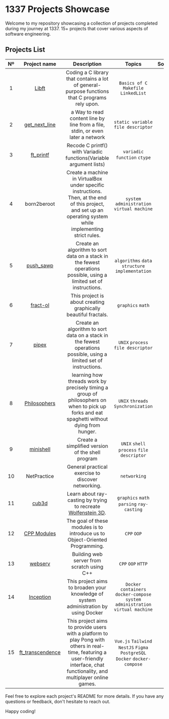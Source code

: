 # 1337 Projects Showcase

Welcome to my repository showcasing a collection of projects completed during my journey at 1337. 15+ projects that cover various aspects of software engineering.

## Projects List
|  Nº | Project name |                  Description                  |                                Topics                                | Solo/Group |   Status  | Grade |
|:---:|:------------:|:---------------------------------------------:|:-------------------------------------------------------------------:|:----------:|:---------:|:----:|
|  1  | [Libft](https://github.com/Abdeljalil-Bouchfar/libft) | Coding a C library that contains a lot of general-purpose functions that C programs rely upon. | `Basics of C` `Makefile` `LinkedList` |Solo | :white_check_mark: |  125 |
|  2  | [get_next_line](https://github.com/Abdeljalil-Bouchfar/gnl) | a Way to read content line by line from a file, stdin, or even later a network | `static variable` `file descriptor` |Solo | :white_check_mark: |  125 |
|  3| [ft_printf](https://github.com/Abdeljalil-Bouchfar/printf) | Recode C printf() with Variadic functions(Variable argument lists) | `variadic function` `ctype` | Solo | :white_check_mark: |  100 |
|  4  | born2beroot | Create a machine in VirtualBox under specific instructions. Then, at the end of this project, and set up an operating system while implementing strict rules. | `system administration` `virtual machine` | Solo | :white_check_mark: |  100 |
|  5  | [push_sawp](https://github.com/Abdeljalil-Bouchfar/push_sawp) | Create an algorithm to sort data on a stack in the fewest operations possible, using a limited set of instructions. | `algorithms` `data structure` `implementation` | Solo | :white_check_mark: |  125 |
|  6  | [fract-ol](https://github.com/Abdeljalil-Bouchfar/fract-ol) | This project is about creating graphically beautiful fractals. | `graphics` `math` | Solo | :white_check_mark: |  100 |
|  7  | [pipex](https://github.com/Abdeljalil-Bouchfar/pipex) | Create an algorithm to sort data on a stack in the fewest operations possible, using a limited set of instructions. | `UNIX` `process` `file descriptor` | Solo | :white_check_mark: |  125 |
|  8  | [Philosophers](https://github.com/Abdeljalil-Bouchfar/philo) |  learning how threads work by precisely timing a group of philosophers on when to pick up forks and eat spaghetti without dying from hunger. | `UNIX` `threads` `Synchronization` | Solo | :white_check_mark: |  100 |
|  9  | [minishell](https://github.com/Toufa7/Minishell) | Create a simplified version of the shell program | `UNIX` `shell` `process` `file descriptor` | Group | :white_check_mark: |  100 |
|  10 | NetPractice | General practical exercise to discover networking. | `networking` | Solo | :white_check_mark: |  100 |
|  11 | [cub3d](https://github.com/resalhi/cub3d) | Learn about ray-casting by trying to recreate [Wolfenstein 3D](https://fr.wikipedia.org/wiki/Wolfenstein_3D). | `graphics` `math` `parsing` `ray-casting` | Group | :white_check_mark: |  120 |
|  12 | [CPP Modules](https://github.com/Abdeljalil-Bouchfar/CPP-Modules) | The goal of these modules is to introduce us to Object-Oriented Programming. | `CPP` `OOP` | Solo | :white_check_mark: |  100 |
|  13 | [webserv](https://github.com/Toufa7/WebServer) | Building web server from scratch using C++ | `CPP` `OOP` `HTTP` | Group | :white_check_mark: |  125 |
|  14 | [Inception](https://github.com/Abdeljalil-Bouchfar/Inception_101) | This project aims to broaden your knowledge of system administration by using Docker | `Docker` `containers` `docker-compose` `system administration` `virtual machine` | Solo | :white_check_mark: |  100 |
|  15 | [ft_transcendence](https://github.com/m0hs1ne/ft_transcendence) | This project aims to provide users with a platform to play Pong with others in real-time, featuring a user-friendly interface, chat functionality, and multiplayer online games. | `Vue.js` `Tailwind` `NestJS` `Figma` `PostgreSQL` `Docker` `docker-compose` | Group | :white_check_mark: |  100 |

Feel free to explore each project's README for more details. If you have any questions or feedback, don't hesitate to reach out.

Happy coding!

